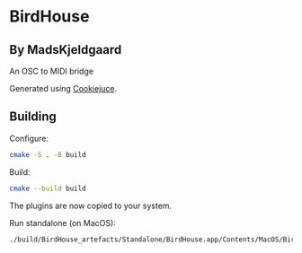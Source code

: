 # BirdHouse

## By MadsKjeldgaard

An OSC to MIDI bridge

Generated using [Cookiejuce](github.com/madskjeldgaard/Cookiejuce).

## Building

Configure:
```bash
cmake -S . -B build
```

Build:
```bash
cmake --build build
```

The plugins are now copied to your system.

Run standalone (on MacOS):
```bash
./build/BirdHouse_artefacts/Standalone/BirdHouse.app/Contents/MacOS/BirdHouse
```


